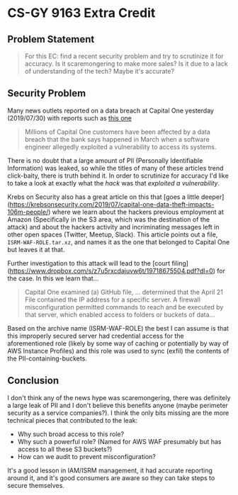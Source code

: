 # CS-GY 9163 Extra Credit

## Problem Statement

> For this EC: find a recent security problem and try to scrutinize  it for accuracy. Is it scaremongering to make more sales? Is it due to a lack of understanding of the tech? Maybe it's accurate?  

## Security Problem

Many news outlets reported on a data breach at Capital One yesterday (2019/07/30) with reports such as [this one](https://www.cnn.com/2019/07/30/tech/data-breach-capital-one-hack/index.html)

> Millions of Capital One customers have been affected by a data breach that the bank says happened in March when a software engineer allegedly exploited a vulnerability to access its systems.

There is no doubt that a large amount of PII (Personally Identifiable Information) was leaked, so while the titles of many of these articles trend click-baity, there is truth behind it. In order to scrutinize for accuracy I'd like to take a look at exactly what the *hack* was that *exploited a vulnerability*.

Krebs on Security also has a great article on this that [goes a little deeper] (https://krebsonsecurity.com/2019/07/capital-one-data-theft-impacts-106m-people/) where we learn about the hackers previous employment at Amazon (Specifically in the S3 area, which was the destination of the attack) and about the hackers activity and incriminating messages left in other open spaces (Twitter, Meetup, Slack). This article points out a file, `ISRM-WAF-ROLE.tar.xz`, and names it as the one that belonged to Capital One but leaves it at that.

Further investigation to this attack will lead to the [court filing] (https://www.dropbox.com/s/z7u5rxcdajuvw6t/19718675504.pdf?dl=0) for the case. In this we learn that...

> Capital One examined (a) GitHub file, ... determined that the April 21 File contained the IP address for a specific server. A firewall misconfiguration permitted commands to reach and be executed by that server, which enabled access to folders or buckets of data...

Based on the archive name (ISRM-WAF-ROLE) the best I can assume is that this improperly secured server had credential access for the aforementioned role (likely by some way of caching or potentially by way of AWS Instance Profiles) and this role was used to sync (exfil) the contents of the PII-containing-buckets.

## Conclusion

I don't think any of the news hype was scaremongering, there was definitely a large leak of PII and I don't believe this benefits anyone (maybe perimeter security as a service companies?). I think the only bits missing are the more technical pieces that contributed to the leak: 

* Why such broad access to this role? 
* Why such a powerful role? (Named for AWS WAF presumably but has access to all these S3 buckets?) 
* How can we audit to prevent misconfiguration?

It's a good lesson in IAM/ISRM management, it had accurate reporting around it, and it's good consumers are aware so they can take steps to secure themselves.
